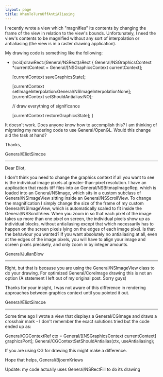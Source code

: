 ```yaml
---
layout: page
title: WhenToTurnOffAntiAliasing
---
```


I recently wrote a view which "magnifies" its contents by changing the frame of the view in relation to the view's bounds. Unfortunately, I need the view's contents to be magnified without any sort of interpolation or antialiasing (the view is in a raster drawing application).

My drawing code is something like the following:
    
- (void)drawRect:(General/NSRect)aRect
{
    General/NSGraphicsContext *currentContext = General/[NSGraphicsContext currentContext];
	
    [currentContext saveGraphicsState];
	
    [currentContext setImageInterpolation:General/NSImageInterpolationNone];
    [currentContext setShouldAntialias:NO];

    // draw everything of significance

    [currentContext restoreGraphicsState];
}


It doesn't work. Does anyone know how to accomplish this? I am thinking of migrating my rendering code to use General/OpenGL. Would this change aid the task at hand?

Thanks,

General/EliotSimcoe

----

Dear Eliot,

I don't think you need to change the graphics context if all you want to see is the individual image pixels at greater-than-pixel resolution. I have an application that reads tiff files into an General/NSBitmapImageRep, which is loaded into an General/NSImage, which sits in a custom subclass of General/NSImageView sitting inside an General/NSScrollView. To change the magnification I simply change the size of the frame of my custom General/NSImageView, which is automatically scaled to fit inside the General/NSScrollView. When you zoom in so that each pixel of the image takes up more than one pixel on screen, the individual pixels show up as individual blocks, without antialiasing except that which necessarily has to happen on the screen pixels lying on the edges of each image pixel. Is that the behaviour you wanted? If you want absolutely no antialiasing at all, even at the edges of the image pixels, you will have to align your image and screen pixels precisely, and only zoom in by integer amounts.

General/JulianBlow

----

Right, but that is because you are using the General/NSImageView class to do your drawing. For optimized General/CoreImage drawing this is not an option (A statement I left out of my original post. Sorry guys)

Thanks for your insight, I was not aware of this difference in rendering approaches between graphics context until you pointed it out.

General/EliotSimcoe

----

Some time ago I wrote a view that displays a General/CGImage and draws a crosshair mark - I don't remember the
exact solutions tried but the code ended up as:

    
General/CGContextRef ctx = General/[[NSGraphicsContext currentContext] graphicsPort];
General/CGContextSetShouldAntialias(ctx, useAntialiasing);


If you are using CG for drawing this might make a difference.

Hope that helps, General/BjoernKriews

Update: my code actually uses General/NSRectFill to do its drawing
